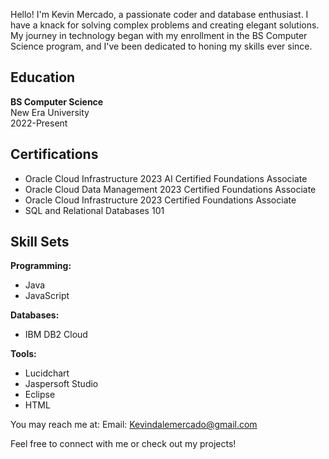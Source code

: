 Hello! I'm Kevin Mercado, a passionate coder and database enthusiast. I have a knack for solving complex problems and creating elegant solutions. My journey in technology began with my enrollment in the BS Computer Science program, and I've been dedicated to honing my skills ever since.

## Education
**BS Computer Science**  
New Era University  
2022-Present

## Certifications
- Oracle Cloud Infrastructure 2023 AI Certified Foundations Associate
- Oracle Cloud Data Management 2023 Certified Foundations Associate
- Oracle Cloud Infrastructure 2023 Certified Foundations Associate
- SQL and Relational Databases 101

## Skill Sets
**Programming:**
- Java
- JavaScript

**Databases:**
- IBM DB2 Cloud

**Tools:**
- Lucidchart
- Jaspersoft Studio
- Eclipse
- HTML

You may reach me at:
Email: Kevindalemercado@gmail.com

Feel free to connect with me or check out my projects!
